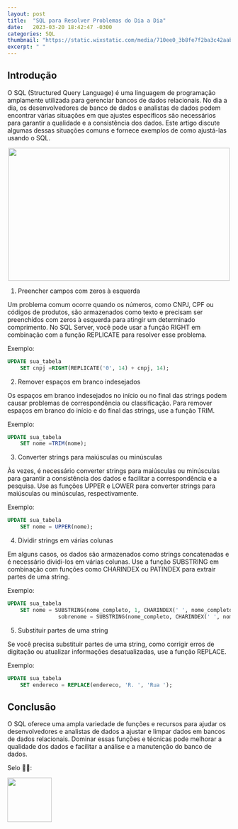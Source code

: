```yaml
---
layout: post
title:  "SQL para Resolver Problemas do Dia a Dia"
date:   2023-03-20 18:42:47 -0300
categories: SQL
thumbnail: "https://static.wixstatic.com/media/710ee0_3b8fe7f2ba3c42aab47d316eb866977b~mv2.jpg/v1/fill/w_2916,h_1640,al_c,q_90/710ee0_3b8fe7f2ba3c42aab47d316eb866977b~mv2.webp"
excerpt: " "
---
```


## Introdução

O SQL (Structured Query Language) é uma linguagem de programação amplamente utilizada para gerenciar bancos de dados relacionais. No dia a dia, os desenvolvedores de banco de dados e analistas de dados podem encontrar várias situações em que ajustes específicos são necessários para garantir a qualidade e a consistência dos dados. Este artigo discute algumas dessas situações comuns e fornece exemplos de como ajustá-las usando o SQL.

<p align="center">
  <img src="https://static.wixstatic.com/media/710ee0_3b8fe7f2ba3c42aab47d316eb866977b~mv2.jpg/v1/fill/w_2916,h_1640,al_c,q_90/710ee0_3b8fe7f2ba3c42aab47d316eb866977b~mv2.webp" width="500" height="300">
</p>

1. Preencher campos com zeros à esquerda

Um problema comum ocorre quando os números, como CNPJ, CPF ou códigos de produtos, são armazenados como texto e precisam ser preenchidos com zeros à esquerda para atingir um determinado comprimento. No SQL Server, você pode usar a função RIGHT em combinação com a função REPLICATE para resolver esse problema.

Exemplo:

```sql
UPDATE sua_tabela 
    SET cnpj =RIGHT(REPLICATE('0', 14) + cnpj, 14);
```

2. Remover espaços em branco indesejados

Os espaços em branco indesejados no início ou no final das strings podem causar problemas de correspondência ou classificação. Para remover espaços em branco do início e do final das strings, use a função TRIM.

Exemplo:

```sql
UPDATE sua_tabela 
    SET nome =TRIM(nome);
```

3. Converter strings para maiúsculas ou minúsculas

Às vezes, é necessário converter strings para maiúsculas ou minúsculas para garantir a consistência dos dados e facilitar a correspondência e a pesquisa. Use as funções UPPER e LOWER para converter strings para maiúsculas ou minúsculas, respectivamente.

Exemplo:

```sql
UPDATE sua_tabela 
    SET nome = UPPER(nome);
```

4. Dividir strings em várias colunas

Em alguns casos, os dados são armazenados como strings concatenadas e é necessário dividi-los em várias colunas. Use a função SUBSTRING em combinação com funções como CHARINDEX ou PATINDEX para extrair partes de uma string.

Exemplo:

```sql
UPDATE sua_tabela 
    SET nome = SUBSTRING(nome_completo, 1, CHARINDEX(' ', nome_completo) -1),
                sobrenome = SUBSTRING(nome_completo, CHARINDEX(' ', nome_completo) +1, LEN(nome_completo));
```

5. Substituir partes de uma string

Se você precisa substituir partes de uma string, como corrigir erros de digitação ou atualizar informações desatualizadas, use a função REPLACE.

Exemplo:

```sql
UPDATE sua_tabela 
    SET endereco = REPLACE(endereco, 'R. ', 'Rua ');
```

## Conclusão

O SQL oferece uma ampla variedade de funções e recursos para ajudar os desenvolvedores e analistas de dados a ajustar e limpar dados em bancos de dados relacionais. Dominar essas funções e técnicas pode melhorar a qualidade dos dados e facilitar a análise e a manutenção do banco de dados.

Selo 🧙‍♂️:

[<img src="https://avatars.githubusercontent.com/u/117866866?v=4" width="100" height="100">](https://github.com/Linhares015)
